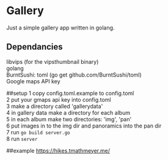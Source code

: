 # Gallery
Just a simple gallery app written in golang.  

## Dependancies
libvips (for the vipsthumbnail binary)  
golang  
BurntSushi: toml (go get github.com/BurntSushi/toml)  
Google maps API key  

##setup
 1 copy config.toml.example to config.toml  
 2 put your gmaps api key into config.toml  
 3 make a directory called 'gallerydata'  
 4 in gallery data make a directory for each album  
 5 in each album make two directories: 'img', 'pan'  
 6 put images in to the img dir and panoramics into the pan dir  
 7 run `go build server.go`  
 8 run `server`  

##example
https://hikes.tmathmeyer.me/
